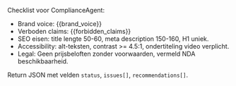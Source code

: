 Checklist voor ComplianceAgent:

- Brand voice: {{brand_voice}}
- Verboden claims: {{forbidden_claims}}
- SEO eisen: title lengte 50-60, meta description 150-160, H1 uniek.
- Accessibility: alt-teksten, contrast >= 4.5:1, ondertiteling video verplicht.
- Legal: Geen prijsbeloften zonder voorwaarden, vermeld NDA beschikbaarheid.

Return JSON met velden `status`, `issues[]`, `recommendations[]`.
